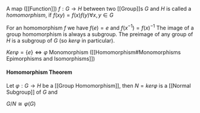 A map ([[Function]])  $f:G\rightarrow H$ between two [[Group]]s $G$ and $H$ is called a *homomorphism*, if $f(xy) = f(x)f(y) \forall x,y\in G$ 

For an homomorphism $f$ we have $f(e) = e$ and $f(x^{-1}) = f(x)^{-1}$
The image of a group homomorphism is always a subgroup.
The preimage of any group of $H$ is a subgroup of $G$ (so $ker\varphi$ in particular).

$Ker \varphi = \{e\} \Leftrightarrow \varphi$ Monomorphism 
([[Homomorphism#Monomorphisms Epimorphisms and Isomorphisms]])

#### Homomorphism Theorem
Let $\varphi: G\rightarrow H$ be a [[Group Homomorphism]], then $N=ker\varphi$ is a [[Normal Subgroup]] of $G$ and

$G/N \cong \varphi(G)$